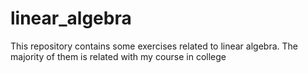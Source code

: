 # linear_algebra
This repository contains some exercises related to linear algebra. The majority of them is related with my course in college
